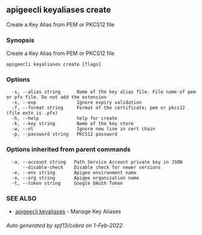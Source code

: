 ## apigeecli keyaliases create

Create a Key Alias from PEM or PKCS12 file

### Synopsis

Create a Key Alias from PEM or PKCS12 file

```
apigeecli keyaliases create [flags]
```

### Options

```
  -s, --alias string      Name of the key alias file. File name of pem or pfx file. Do not add the extension
  -x, --exp               Ignore expiry validation
  -f, --format string     Format of the certificate; pem or pkcs12 (file extn is .pfx)
  -h, --help              help for create
  -k, --key string        Name of the key store
  -w, --nl                Ignore new line in cert chain
  -p, --password string   PKCS12 password
```

### Options inherited from parent commands

```
  -a, --account string   Path Service Account private key in JSON
      --disable-check    Disable check for newer versions
  -e, --env string       Apigee environment name
  -o, --org string       Apigee organization name
  -t, --token string     Google OAuth Token
```

### SEE ALSO

* [apigeecli keyaliases](apigeecli_keyaliases.md)	 - Manage Key Aliases

###### Auto generated by spf13/cobra on 1-Feb-2022
